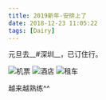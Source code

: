```yaml
---
title: 2019新年-安排上了
date: 2018-12-23 11:05:22
tags: [Dairy]
---
```

元旦去__#深圳__，已订住行。

![机票](https://raw.githubusercontent.com/veslam/blog/master/res/2018123_01_NewYear.png)
![酒店](https://raw.githubusercontent.com/veslam/blog/master/res/2018123_02_NewYear.png)
![租车](https://raw.githubusercontent.com/veslam/blog/master/res/2018123_03_NewYear.png)

越来越熟练^^


